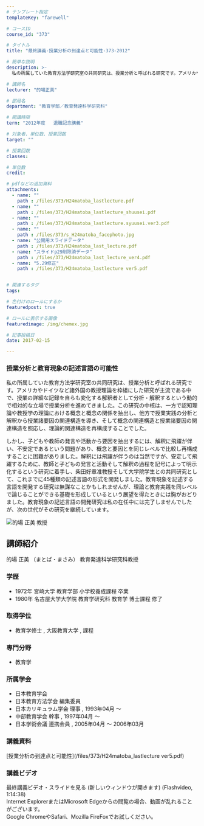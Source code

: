 ```yaml
---
# テンプレート指定
templateKey: "farewell"

# コースID
course_id: "373"

# タイトル
title: "最終講義-授業分析の到達点と可能性-373-2012"

# 簡単な説明
description: >-
  私の所属していた教育方法学研究室の共同研究は、授業分析と呼ばれる研究です。アメリカやドイツなど諸外国の教授理論を枠組にした研究が主流である中で、授業の詳細な記録を自らも変化する解釈者として分析・解...

# 講師名
lecturer: "的場正美"

# 部局名
department: "教育学部／教育発達科学研究科"

# 開講時限
term: "2012年度	退職記念講義"

# 対象者、単位数、授業回数
target: ""

# 授業回数
classes: 

# 単位数
credit: 

# pdfなどの追加資料
attachments: 
  - name: "" 
    path : /files/373/H24matoba_lastlecture.pdf
  - name: "" 
    path : /files/373/H24matoba_lastlecture_shuusei.pdf
  - name: "" 
    path : /files/373/H24matoba_lastlecture.syuusei.ver3.pdf
  - name: "" 
    path : /files/373/s_H24matoba_facephoto.jpg
  - name: "公開用スライドデータ" 
    path : /files/373/H24matoba_last_lecture.pdf
  - name: "スライドp29削除済データ" 
    path : /files/373/H24matoba_last_lecture_ver4.pdf
  - name: "5.29修正" 
    path : /files/373/H24matoba_lastlecture ver5.pdf


# 関連するタグ
tags:

# 色付けのロールにするか
featuredpost: true

# ロールに表示する画像
featuredimage: /img/chemex.jpg

# 記事投稿日
date: 2017-02-15

---
```

### 授業分析と教育現象の記述言語の可能性 

私の所属していた教育方法学研究室の共同研究は、授業分析と呼ばれる研究です。アメリカやドイツなど諸外国の教授理論を枠組にした研究が主流である中で、授業の詳細な記録を自らも変化する解釈者として分析・解釈するという動的で相対的な立場で授業分析を進めてきました。この研究の中核は、一方で認知理論や教授学の理論における概念と概念の関係を抽出し、他方で授業実践の分析と解釈から授業諸要因の関連構造を導き、そして概念の関連構造と授業諸要因の関連構造を照応し、理論的関連構造を再構成することでした。 

しかし、子どもや教師の発言や活動から要因を抽出するには、解釈に飛躍が伴い、不安定であるという問題があり、概念と要因とを同じレベルで比較し再構成することに困難がありました。解釈には飛躍が伴うのは当然ですが、安定して飛躍するために、教師と子どもの発言と活動そして解釈の過程を記号によって明示化するという研究に着手し、柴田好章准教授そして大学院学生との共同研究として、これまでに45種類の記述言語の形式を開発しました。教育現象を記述する言語を開発する研究は無謀なことかもしれませんが、理論と教育実践を同レベルで論じることができる基礎を形成しているという展望を得たときには胸がおどりました。教育現象の記述言語の開発研究は私の在任中には完了しませんでしたが、次の世代がその研究を継続しています。

![的場 正美 教授](/files/373/s_H24matoba_facephoto.jpg) 
## 講師紹介

的場 正美 （まとば・まさみ） 教育発達科学研究科教授 

### 学歴

  * 1972年 宮崎大学 教育学部 小学校養成課程 卒業
  * 1980年 名古屋大学大学院 教育学研究科 教育学 博士課程 修了

### 取得学位

  * 教育学修士 , 大阪教育大学 , 課程

### 専門分野

  * 教育学

### 所属学会

  * 日本教育学会
  * 日本教育方法学会 編集委員
  * 日本カリキュラム学会 理事 , 1993年04月 〜
  * 中部教育学会 幹事 , 1997年04月 〜
  * 日本学術会議 連携会員 , 2005年04月 〜 2006年03月
### 講義資料


[授業分析の到達点と可能性](/files/373/H24matoba_lastlecture ver5.pdf) 

### 講義ビデオ

最終講義ビデオ・スライドを見る (新しいウィンドウが開きます) (Flashvideo, 1:14:38)  
Internet ExplorerまたはMicrosoft Edgeからの閲覧の場合、動画が乱れることがございます。  
Google ChromeやSafari、Mozilla FireFoxでお試しください。